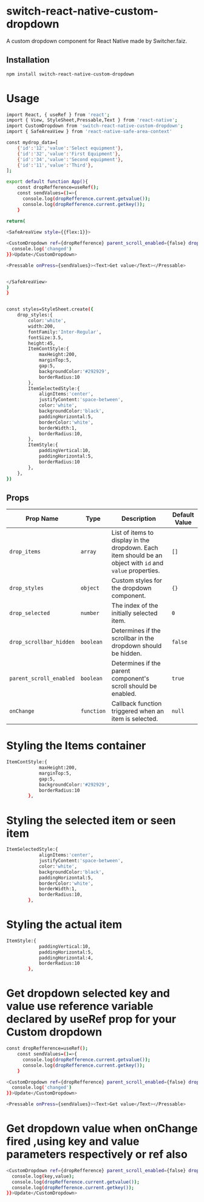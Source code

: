 # switch-react-native-custom-dropdown

A custom dropdown component for React Native made by Switcher.faiz.

## Installation

```bash
npm install switch-react-native-custom-dropdown
```

# Usage
```bash
import React, { useRef } from 'react';
import { View, StyleSheet,Pressable,Text } from 'react-native';
import CustomDropdown from 'switch-react-native-custom-dropdown';
import { SafeAreaView } from 'react-native-safe-area-context'

const mydrop_data=[
    {'id':'12','value':'Select equipment'},
    {'id':'32','value':'First Equipment'},
    {'id':'34','value':'Second equipment'},
    {'id':'11','value':'Third'},
];

export default function App(){
    const dropRefference=useRef();
    const sendValues=()=>{
      console.log(dropRefference.current.getvalue());
      console.log(dropRefference.current.getkey());
    }

return(
        
<SafeAreaView style={{flex:1}}>

<CustomDropdown ref={dropRefference} parent_scroll_enabled={false} drop_scrollbar_hidden={false} drop_styles={styles.drop_styles} drop_items={mydrop_data} drop_selected={1} onChange={()=>{
  console.log('changed')
}}>Update</CustomDropdown>

<Pressable onPress={sendValues}><Text>Get value</Text></Pressable>


</SafeAreaView>
)
}


const styles=StyleSheet.create({
    drop_styles:{
        color:'white',
        width:200,
        fontFamily:'Inter-Regular',
        fontSize:3.5,
        height:45,
        ItemContStyle:{
            maxHeight:200,
            marginTop:5,
            gap:5,
            backgroundColor:'#292929',
            borderRadius:10
        },
        ItemSelectedStyle:{
            alignItems:'center',
            justifyContent:'space-between',
            color:'white',
            backgroundColor:'black',
            paddingHorizontal:5,
            borderColor:'white',
            borderWidth:1,
            borderRadius:10,
        },
        ItemStyle:{
            paddingVertical:10,
            paddingHorizontal:5,
            borderRadius:10
        },
    },
})
```

## Props

| Prop Name              | Type       | Description                                                                            | Default Value |
|------------------------|------------|----------------------------------------------------------------------------------------|---------------|
| `drop_items`           | `array`    | List of items to display in the dropdown. Each item should be an object with `id` and `value` properties. | `[]`          |
| `drop_styles`          | `object`   | Custom styles for the dropdown component.                                              | `{}`          |
| `drop_selected`        | `number`   | The index of the initially selected item.                                              | `0`           |
| `drop_scrollbar_hidden`| `boolean`  | Determines if the scrollbar in the dropdown should be hidden.                          | `false`       |
| `parent_scroll_enabled`| `boolean`  | Determines if the parent component's scroll should be enabled.                         | `true`        |
| `onChange`             | `function` | Callback function triggered when an item is selected.                                  | `null`        |


# Styling the Items container
```bash
ItemContStyle:{
            maxHeight:200,
            marginTop:5,
            gap:5,
            backgroundColor:'#292929',
            borderRadius:10
        },
```

# Styling the selected item or seen item
```bash
ItemSelectedStyle:{
            alignItems:'center',
            justifyContent:'space-between',
            color:'white',
            backgroundColor:'black',
            paddingHorizontal:5,
            borderColor:'white',
            borderWidth:1,
            borderRadius:10,
        },
```
# Styling the actual item 
```bash
ItemStyle:{
            paddingVertical:10,
            paddingHorizontal:5,
            paddingHorizontal:4,
            borderRadius:10
        },
```

# Get dropdown selected key and value use reference variable declared by useRef prop for your Custom dropdown

```bash
const dropRefference=useRef();
    const sendValues=()=>{
      console.log(dropRefference.current.getvalue());
      console.log(dropRefference.current.getkey());
    }

<CustomDropdown ref={dropRefference} parent_scroll_enabled={false} drop_scrollbar_hidden={false} drop_styles={styles.drop_styles} drop_items={mydrop_data} drop_selected={1} onChange={()=>{
  console.log('changed')
}}>Update</CustomDropdown>

<Pressable onPress={sendValues}><Text>Get value</Text></Pressable>
```
# Get dropdown value when onChange fired ,using key and value parameters respectively or ref also
```bash
<CustomDropdown ref={dropRefference} parent_scroll_enabled={false} drop_scrollbar_hidden={false} drop_styles={styles.drop_styles} drop_items={mydrop_data} drop_selected={1} onChange={(key,value)=>{
  console.log(key,value);
  console.log(dropRefference.current.getvalue());
  console.log(dropRefference.current.getkey());
}}>Update</CustomDropdown>
```